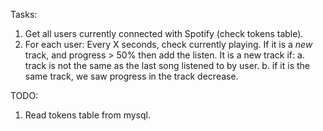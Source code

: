 Tasks:
1. Get all users currently connected with Spotify (check tokens table).
2. For each user: 
    Every X seconds, check currently playing.
    If it is a _new_ track, and progress > 50% then add the listen.
    It is a new track if:
        a. track is not the same as the last song listened to by user.
        b. if it is the same track, we saw progress in the track decrease.



TODO:
1. Read tokens table from mysql.
